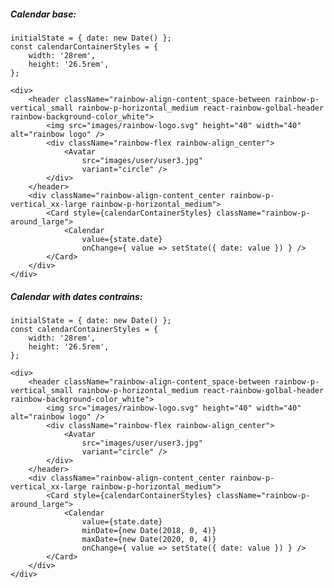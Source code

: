 ##### Calendar base:
    initialState = { date: new Date() };
    const calendarContainerStyles = {
        width: '28rem',
        height: '26.5rem',
    };

    <div>
        <header className="rainbow-align-content_space-between rainbow-p-vertical_small rainbow-p-horizontal_medium react-rainbow-golbal-header rainbow-background-color_white">
            <img src="images/rainbow-logo.svg" height="40" width="40" alt="rainbow logo" />
            <div className="rainbow-flex rainbow-align_center">
                <Avatar
                    src="images/user/user3.jpg"
                    variant="circle" />
            </div>
        </header>
        <div className="rainbow-align-content_center rainbow-p-vertical_xx-large rainbow-p-horizontal_medium">
            <Card style={calendarContainerStyles} className="rainbow-p-around_large">
                <Calendar
                    value={state.date}
                    onChange={ value => setState({ date: value }) } />
            </Card>
        </div>
    </div>


##### Calendar with dates contrains:
    initialState = { date: new Date() };
    const calendarContainerStyles = {
        width: '28rem',
        height: '26.5rem',
    };

    <div>
        <header className="rainbow-align-content_space-between rainbow-p-vertical_small rainbow-p-horizontal_medium react-rainbow-golbal-header rainbow-background-color_white">
            <img src="images/rainbow-logo.svg" height="40" width="40" alt="rainbow logo" />
            <div className="rainbow-flex rainbow-align_center">
                <Avatar
                    src="images/user/user3.jpg"
                    variant="circle" />
            </div>
        </header>
        <div className="rainbow-align-content_center rainbow-p-vertical_xx-large rainbow-p-horizontal_medium">
            <Card style={calendarContainerStyles} className="rainbow-p-around_large">
                <Calendar
                    value={state.date}
                    minDate={new Date(2018, 0, 4)}
                    maxDate={new Date(2020, 0, 4)}
                    onChange={ value => setState({ date: value }) } />
            </Card>
        </div>
    </div>
